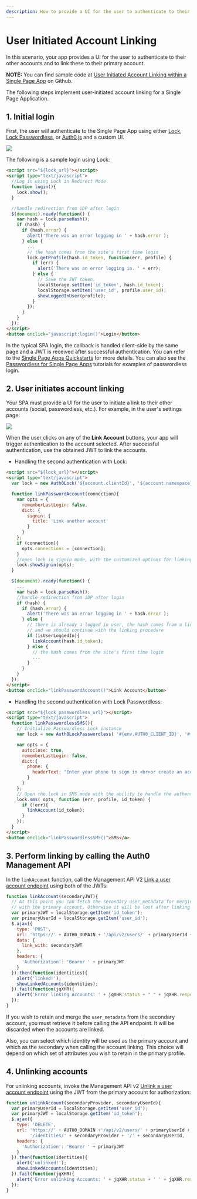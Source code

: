 ```yaml
---
description: How to provide a UI for the user to authenticate to their other accounts and link these to their primary account.
---
```


# User Initiated Account Linking

In this scenario, your app provides a UI for the user to authenticate to their other accounts and to link these to their primary account.

**NOTE:** You can find sample code at [User Initiated Account Linking within a Single Page App](https://github.com/auth0/auth0-link-accounts-sample/tree/master/SPA) on Github.

The following steps implement user-initiated account linking for a Single Page Application.

## 1. Initial login

First, the user will authenticate to the Single Page App using either [Lock](https://github.com/auth0/lock), [Lock Passwordless](https://github.com/auth0/lock-passwordless), or [Auth0.js](/libraries/auth0js) and a custom UI.

![](/media/articles/link-accounts/spa-initial-login.png)

The following is a sample login using Lock:

```html
<script src="${lock_url}"></script>
<script type="text/javascript">  
  //Log in using Lock in Redirect Mode
  function login(){
    lock.show();
  }

  //handle redirection from iDP after login  
  $(document).ready(function() {
    var hash = lock.parseHash();
    if (hash) {
      if (hash.error) {
        alert('There was an error logging in ' + hash.error );
      } else {
        ...
        // the hash comes from the site's first time login
        lock.getProfile(hash.id_token, function(err, profile) {
          if (err) {
            alert('There was an error logging in. ' + err);
          } else {
            // Save the JWT token.
            localStorage.setItem('id_token', hash.id_token);
            localStorage.setItem('user_id', profile.user_id);
            showLoggedInUser(profile);
          }
        });
      }
    }
  });
</script>
<button onclick="javascript:login()">Login</button>
```

In the typical SPA login, the callback is handled client-side by the same page and a JWT is received after successful authentication. You can refer to the [Single Page Apps Quickstarts](/quickstart/spa) for more details. You can also see the [Passwordless for Single Page Apps](/connections/passwordless/spa) tutorials for examples of passwordless login.

## 2. User initiates account linking

Your SPA must provide a UI for the user to initiate a link to their other accounts (social, passwordless, etc.). For example, in the user's settings page:

![](/media/articles/link-accounts/spa-user-settings.png)

When the user clicks on any of the **Link Account** buttons, your app will trigger authentication to the account selected. After successful authentication, use the obtained JWT to link the accounts.

 * Handling the second authentication with Lock:

  ```html
  <script src="${lock_url}"></script>
  <script type="text/javascript">
    var lock = new Auth0Lock('${account.clientId}', '${account.namespace}');
  
    function linkPasswordAccount(connection){
      var opts = {
        rememberLastLogin: false,
        dict: {
          signin: {
            title: 'Link another account'
          }
        }
      };
      if (connection){
        opts.connections = [connection];
      }
      //open lock in signin mode, with the customized options for linking
      lock.showSignin(opts);
    }

    $(document).ready(function() {
      ...
      var hash = lock.parseHash();
      //handle redirection from iDP after login
      if (hash) {
        if (hash.error) {
          alert('There was an error logging in ' + hash.error );
        } else {
          // there is already a logged in user, the hash comes from a linking account operation, 
          // and we should continue with the linking procedure
          if (isUserLoggedIn){
            linkAccount(hash.id_token);
          } else {
            // the hash comes from the site's first time login
            ...
          }
        }
      }
    });
  </script>
  <button onclick="linkPasswordAccount()">Link Account</button>
  ```

 * Handling the second authentication with Lock Passwordless:

  ```html
  <script src="${lock_passwordless_url}"></script>
  <script type="text/javascript">
    function linkPasswordlessSMS(){
      // Initialize Passwordless Lock instance
      var lock = new Auth0LockPasswordless( '#{env.AUTH0_CLIENT_ID}', '#{env.AUTH0_DOMAIN}' );
  
      var opts = { 
        autoclose: true, 
        rememberLastLogin: false,
        dict:{
          phone: {
            headerText: "Enter your phone to sign in <br>or create an account to link to."
          }
        }
      };
      // Open the lock in SMS mode with the ability to handle the authentication in page
      lock.sms( opts, function (err, profile, id_token) {
        if (!err){
          linkAccount(id_token);
        }
      });
    }
  </script>
  <button onclick="linkPasswordlessSMS()">SMS</a>
  ```

## 3. Perform linking by calling the Auth0 Management API 

In the `linkAccount` function, call the Management API V2 [Link a user account endpoint](/api/v2#!/Users/post_identities) using both of the JWTs:

```js
function linkAccount(secondaryJWT){
  // At this point you can fetch the secondary user_metadata for merging 
  // with the primary account. Otherwise it will be lost after linking the accounts
  var primaryJWT = localStorage.getItem('id_token');
  var primaryUserId = localStorage.getItem('user_id');
  $.ajax({
    type: 'POST',
    url: 'https://' + AUTH0_DOMAIN + '/api/v2/users/' + primaryUserId + '/identities',
    data: {
      link_with: secondaryJWT
    },
    headers: {
      'Authorization': 'Bearer ' + primaryJWT
    }
  }).then(function(identities){
    alert('linked!');
    showLinkedAccounts(identities);
  }).fail(function(jqXHR){
    alert('Error linking Accounts: ' + jqXHR.status + " " + jqXHR.responseText);
  });
}
```

If you wish to retain and merge the `user_metadata` from the secondary account, you must retrieve it before calling the API endpoint. It will be discarded when the accounts are linked.

Also, you can select which identity will be used as the primary account and which as the secondary when calling the account linking. This choice will depend on which set of attributes you wish to retain in the primary profile.

## 4. Unlinking accounts

For unlinking accounts, invoke the Management API v2 [Unlink a user account endpoint](/api/v2#!/Users/delete_provider_by_user_id) using the JWT from the primary account for authorization:

```js
function unlinkAccount(secondaryProvider, secondaryUserId){
  var primaryUserId = localStorage.getItem('user_id');
  var primaryJWT = localStorage.getItem('id_token');
  $.ajax({
    type: 'DELETE',
    url: 'https://' + AUTH0_DOMAIN +'/api/v2/users/' + primaryUserId +
         '/identities/' + secondaryProvider + '/' + secondaryUserId,
    headers: {
      'Authorization': 'Bearer ' + primaryJWT
    }
  }).then(function(identities){
    alert('unlinked!');
    showLinkedAccounts(identities);
  }).fail(function(jqXHR){
    alert('Error unlinking Accounts: ' + jqXHR.status + ' ' + jqXHR.responseText);
  });
}
```

